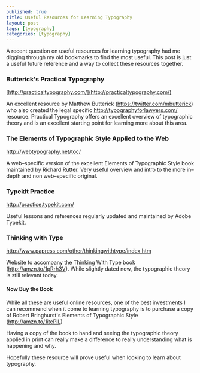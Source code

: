 ```yaml
---
published: true
title: Useful Resources for Learning Typography
layout: post
tags: [typography]
categories: [typography]
---
```

A recent question on useful resources for learning typography had me digging through my old bookmarks to find the most useful. This post is just a useful future reference and a way to collect these resources together.

### Butterick's Practical Typography

[http://practicaltypography.com/](http://practicaltypography.com/)

An excellent resource by Matthew Butterick (https://twitter.com/mbutterick) who also created the legal specific http://typographyforlawyers.com/ resource. Practical Typography offers an excellent overview of typographic theory and is an excellent starting point for learning more about this area.

### The Elements of Typographic Style Applied to the Web

http://webtypography.net/toc/

A web–specific version of the excellent Elements of Typographic Style book maintained by Richard Rutter. Very useful overview and intro to the more in–depth and non web–specific original.

### Typekit Practice

http://practice.typekit.com/

Useful lessons and references regularly updated and maintained by Adobe Typekit.

### Thinking with Type

http://www.papress.com/other/thinkingwithtype/index.htm

Website to accompany the Thinking With Type book (http://amzn.to/1pRrh3V). While slightly dated now, the typographic theory is still relevant today.

#### Now Buy the Book

While all these are useful online resources, one of the best investments I can recommend when it come to learning typography is to purchase a copy of Robert Bringhurst's Elements of Typographic Style (http://amzn.to/1itePlL)

Having a copy of the book to hand and seeing the typographic theory applied in print can really make a difference to really understanding what is happening and why.

Hopefully these resource will prove useful when looking to learn about typography.
